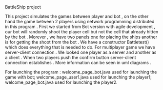 BattleShip project

This project simulates the games between player and bot , on the other hand the game between 2 players using network 
programming distributed in this program . First we started from Bot version with agile development , our bot will randomly 
shoot the player cell but not the cell that already hitten by the bot . Morever , we have two panels one for placing the ships 
another is for getting the shoot from the bot . We have a constructor Battletest() which does everything that is needed to do. 
For multiplayer game we have server-client connection . We looked one player as a server and another as a client . When two 
players push the confirm button server-client connection establishes . More information can be seen in uml diagrams .

For launching the program :
  welcome_page_bot.java used for launching the game with bot;
 welcome_page_user1.java used for launching the player1;
 welcome_page_bot.java used for launching the player2.

